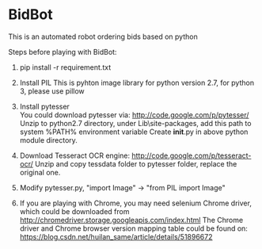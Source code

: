 # BidBot
This is an automated robot ordering bids based on python

Steps before playing with BidBot:
1. pip install -r requirement.txt

2. Install PIL
   This is pyhton image library for python version 2.7, for python 3, please use pillow

3. Install pytesser   
   You could download pytesser via: http://code.google.com/p/pytesser/
   Unzip to python2.7 directory, under Lib\site-packages\, add this path to system %PATH% environment variable
   Create __init__.py in above python module directory.
   
4. Download Tesseract OCR engine: http://code.google.com/p/tesseract-ocr/
   Unzip and copy tessdata folder to pytesser folder, replace the original one.

5. Modify pytesser.py, "import Image" -> "from PIL import Image" 


6. If you are playing with Chrome, you may need selenium Chrome driver, which could be downloaded from
	http://chromedriver.storage.googleapis.com/index.html
	The Chrome driver and Chrome browser version mapping table could be found on:
	https://blog.csdn.net/huilan_same/article/details/51896672

